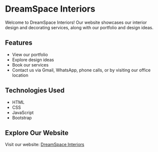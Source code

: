 # DreamSpace Interiors

Welcome to DreamSpace Interiors! Our website showcases our interior design and decorating services, along with our portfolio and design ideas. 

## Features
- View our portfolio
- Explore design ideas
- Book our services
- Contact us via Gmail, WhatsApp, phone calls, or by visiting our office location

## Technologies Used
- HTML
- CSS
- JavaScript
- Bootstrap

## Explore Our Website
Visit our website: [DreamSpace Interiors](https://rkinterior.netlify.app/)


